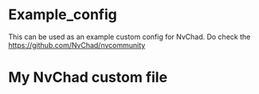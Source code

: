 # Example_config

This can be used as an example custom config for NvChad. Do check the https://github.com/NvChad/nvcommunity
# My NvChad custom file
